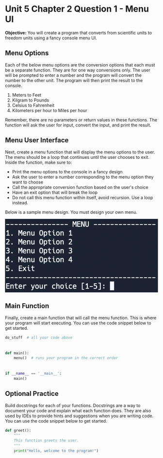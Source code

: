 # Unit 5 Chapter 2 Question 1 - Menu UI

**Objective:** You will create a program that converts from scientific units to freedom units using a fancy console menu UI.

## Menu Options

Each of the below menu options are the conversion options that each must be a separate function. They are for one way conversions only. The user will be prompted to enter a number and the program will convert the number to the other unit. The program will then print the result to the console.

1. Meters to Feet
2. Kilgram to Pounds
3. Celsius to Fahrenheit
4. Kilometers per hour to Miles per hour

Remember, there are no parameters or return values in these functions. The function will ask the user for input, convert the input, and print the result.

## Menu User Interface

Next, create a menu function that will display the menu options to the user. The menu should be a loop that continues until the user chooses to exit. Inside the function, make sure to:

- Print the menu options to the console in a fancy design
- Ask the user to enter a number corresponding to the menu option they want to choose
- Call the appropriate conversion function based on the user's choice
- Have an exit option that will break the loop
- Do not call this menu function within itself, avoid recursion. Use a loop instead. 

Below is a sample menu design. You must design your own menu. 

![sample menu](sample-menu.png)

## Main Function

Finally, create a main function that will call the menu function. This is where your program will start executing. You can use the code snippet below to get started. 

```python
do_stuff  # all your code above


def main():
    menu()  # runs your program in the correct order


if __name__ == '__main__':
    main()

```

## Optional Practice

Build docstrings for each of your functions. Docstrings are a way to document your code and explain what each function does. They are also used by IDEs to provide hints and suggestions when you are writing code.
You can use the code snippet below to get started. 

```python
def greet():
    """
    This function greets the user.
    """
    print("Hello, welcome to the program!")
    
```

